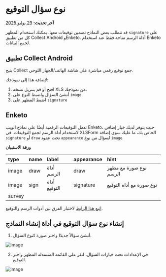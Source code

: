 # نوع سؤال التوقيع
**آخر تحديث:** <a href="https://github.com/kobotoolbox/docs/blob/47cbc8887d6df73ef3bf760d5a3962b77ab26ed8/source/collecting_signatures.md" class="reference">29 يوليو 2025</a>

قد تتطلب بعض النماذج تضمين توقيعات معها. يمكنك استخدام المظهر `signature` على كل من تطبيق Collect Android وEnketo. أداة الرسم متاحة فقط عند استخدام Enketo لجمع البيانات.

## تطبيق Collect Android

يتيح Collect جمع توقيع رقمي مباشرة على شاشة الهاتف/الجهاز اللوحي.

لإضافة هذا إلى نموذجك:

1. افتح أو قم بتنزيل نسخة XLS من نموذجك.
2. أنشئ السؤال واضبط النوع على `image`
3. اضبط المظهر على `signature`

## Enketo

تعمل التوقيعات الرقمية أيضًا على نماذج الويب Enketo، حيث يتوفر لديك خيار إضافي لاستخدام أداة الرسم لجمع التوقيعات. في XLSForm الخاص بك، ما عليك سوى إضافة `signature` أو `draw` تحت عمود `appearance` لسؤال من نوع `image`.

**ورقة الاستبيان**

| type  | name | label       | appearance | hint                                        |
| :---- | :--- | :---------- | :--------- | :------------------------------------------ |
| image | draw | أداة الرسم  | draw       | نوع صورة مع مظهر الرسم                      |
| image | sign | أداة التوقيع | signature  | نوع صورة مع أداة التوقيع                    |
| survey |

[اتبع هذا الرابط](https://enke.to/draw) لاختبار الفرق بين أدوات الرسم والتوقيع.

## إنشاء نوع سؤال التوقيع في أداة إنشاء النماذج

1. أنشئ سؤالاً جديدًا واختر صورة كنوع السؤال.

![image](/images/collecting_signatures/new_question.jpg)

2. في الإعدادات تحت خيارات السؤال، انقر على القائمة المنسدلة المظهر واختر التوقيع.

![image](/images/collecting_signatures/signature.jpg)